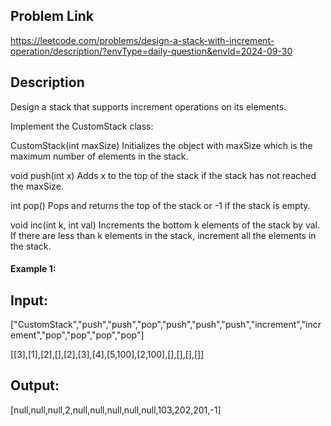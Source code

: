 ## Problem Link

https://leetcode.com/problems/design-a-stack-with-increment-operation/description/?envType=daily-question&envId=2024-09-30

## Description

Design a stack that supports increment operations on its elements.

Implement the CustomStack class:

CustomStack(int maxSize) Initializes the object with maxSize which is the maximum number of elements in the stack.

void push(int x) Adds x to the top of the stack if the stack has not reached the maxSize.

int pop() Pops and returns the top of the stack or -1 if the stack is empty.

void inc(int k, int val) Increments the bottom k elements of the stack by val. If there are less than k elements in the stack, increment all the elements in the stack.

#### Example 1:

## Input:
["CustomStack","push","push","pop","push","push","push","increment","increment","pop","pop","pop","pop"]

[[3],[1],[2],[],[2],[3],[4],[5,100],[2,100],[],[],[],[]]

## Output:
[null,null,null,2,null,null,null,null,null,103,202,201,-1]

